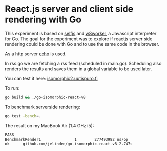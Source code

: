 React.js server and client side rendering with Go
=====

This experiment is based on [selfjs](https://github.com/nmerouze/selfjs) and
[w8worker](https://github.com/ry/v8worker), a Javascript interpreter for Go.
The goal for the experiment was to explore if reactjs server side rendering could be 
done with Go and to use the same code in the browser.

As a http server [echo](https://labstack.github.io/echo/) is used.

In rss.go we are fetching a rss feed (scheduled in main.go). Scheduling also renders the results 
and saves them in a global variable to be used later.

You can test it here: [isomorphic2.uutispuro.fi](http://isomorphic2.uutispuro.fi/)

To run:
```bash
go build && ./go-isomorphic-react-v8
```

To benchmark serverside rendering:
```bash
go test -bench=.
```

The result on my MacBook Air (1.4 GHz i5):
```bash
PASS
BenchmarkRender1               1        277493982 ns/op
ok      github.com/jelinden/go-isomorphic-react-v8 2.747s
```